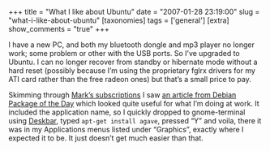 +++
title = "What I like about Ubuntu"
date = "2007-01-28 23:19:00"
slug = "what-i-like-about-ubuntu"
[taxonomies]
tags = ['general']
[extra]
show_comments = "true"
+++

I have a new PC, and both my bluetooth dongle and mp3 player no longer work; some problem or other with the USB ports. So I’ve upgraded to Ubuntu. I can no longer recover from standby or hibernate mode without a hard reset (possibly because I’m using the proprietary fglrx drivers for my ATI card rather than the free radeon ones) but that’s a small price to pay.

Skimming through [Mark’s subscriptions](http://feeds.diveintomark.org/) I saw [an article from Debian Package of the Day](http://debaday.debian.net/2007/01/28/agave-design-colour-schemes-the-easy-way/) which looked quite useful for what I’m doing at work. It included the application name, so I quickly dropped to gnome-terminal using [Deskbar](http://raphael.slinckx.net/deskbar/), typed `apt-get install agave`, pressed “Y” and voila, there it was in my Applications menus listed under “Graphics”, exactly where I expected it to be. It just doesn’t get much easier than that.
